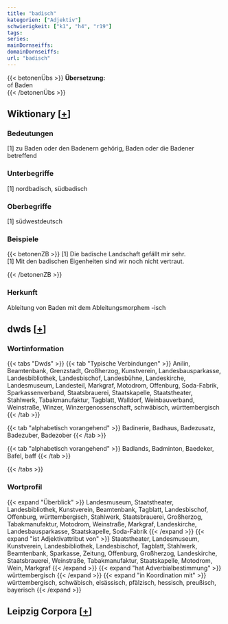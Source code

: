 ```yaml
---
title: "badisch"
kategorien: ["Adjektiv"]
schwierigkeit: ["k1", "h4", "r19"]
tags:
series:
mainDornseiffs:
domainDornseiffs:
url: "badisch"
---
```


{{< betonenÜbs >}}
**Übersetzung:**  
of  Baden  
{{< /betonenÜbs >}}

## Wiktionary [[+](https://de.wiktionary.org/wiki/badisch)]

### Bedeutungen
[1] zu Baden oder den Badenern gehörig, Baden oder die Badener betreffend  

### Unterbegriffe
[1] nordbadisch, südbadisch  

### Oberbegriffe
[1] südwestdeutsch  

### Beispiele
{{< betonenZB >}}
[1] Die badische Landschaft gefällt mir sehr.  
[1] Mit den badischen Eigenheiten sind wir noch nicht vertraut.  

{{< /betonenZB >}}
### Herkunft
Ableitung von Baden mit dem Ableitungsmorphem -isch  



## dwds [[+](https://www.dwds.de/wb/badisch)]

### Wortinformation
{{< tabs "Dwds" >}}
{{< tab "Typische Verbindungen" >}}
Anilin, Beamtenbank, Grenzstadt, Großherzog, Kunstverein, Landesbausparkasse, Landesbibliothek, Landesbischof, Landesbühne, Landeskirche, Landesmuseum, Landesteil, Markgraf, Motodrom, Offenburg, Soda-Fabrik, Sparkassenverband, Staatsbrauerei, Staatskapelle, Staatstheater, Stahlwerk, Tabakmanufaktur, Tagblatt, Walldorf, Weinbauverband, Weinstraße, Winzer, Winzergenossenschaft, schwäbisch, württembergisch
{{< /tab >}}

{{< tab "alphabetisch vorangehend" >}}
Badinerie, Badhaus, Badezusatz, Badezuber, Badezober
{{< /tab >}}

{{< tab "alphabetisch vorangehend" >}}
Badlands, Badminton, Baedeker, Bafel, baff
{{< /tab >}}

{{< /tabs >}}

### Wortprofil
{{< expand "Überblick" >}} Landesmuseum, Staatstheater, Landesbibliothek, Kunstverein, Beamtenbank, Tagblatt, Landesbischof, Offenburg, württembergisch, Stahlwerk, Staatsbrauerei, Großherzog, Tabakmanufaktur, Motodrom, Weinstraße, Markgraf, Landeskirche, Landesbausparkasse, Staatskapelle, Soda-Fabrik {{< /expand >}}
{{< expand "ist Adjektivattribut von" >}} Staatstheater, Landesmuseum, Kunstverein, Landesbibliothek, Landesbischof, Tagblatt, Stahlwerk, Beamtenbank, Sparkasse, Zeitung, Offenburg, Großherzog, Landeskirche, Staatsbrauerei, Weinstraße, Tabakmanufaktur, Staatskapelle, Motodrom, Wein, Markgraf {{< /expand >}}
{{< expand "hat Adverbialbestimmung" >}} württembergisch {{< /expand >}}
{{< expand "in Koordination mit" >}} württembergisch, schwäbisch, elsässisch, pfälzisch, hessisch, preußisch, bayerisch {{< /expand >}}

## Leipzig Corpora [[+](https://corpora.uni-leipzig.de/en/res?word=badisch&corpusId=deu_newscrawl-public_2018)]

